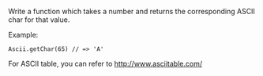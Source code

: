 Write a function which takes a number and returns the corresponding ASCII char for that value.

Example: 

```
Ascii.getChar(65) // => 'A'
```

For ASCII table, you can refer to http://www.asciitable.com/
